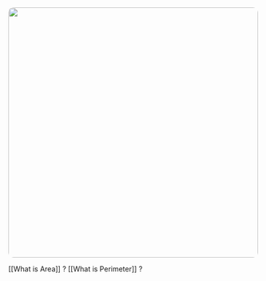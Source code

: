 
<img src="area-vs-perimeter.png" width=500 style="border-radius: 10px" />

[[What is Area]] ?
[[What is Perimeter]] ?
